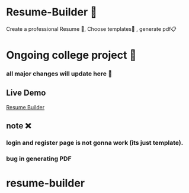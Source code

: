 # Resume-Builder 📄
Create a professional Resume 📝, Choose templates📜 , generate pdf📋
# Ongoing college project 🏢
### all major changes will update here 📌


## Live Demo
[Resume Builder](https://kasim393.github.io/Resume-Builder/)

## note ❌
### login and register page is not gonna work (its just template).
### bug in generating PDF
# resume-builder
